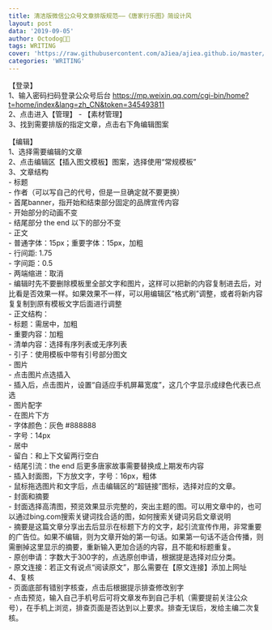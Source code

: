 ```yaml
---
title: 清洁版微信公众号文章排版规范——《唐家行乐图》简设计风
layout: post
data: '2019-09-05'
author: Octodog🐙🐶
tags: WRITING
cover: 'https://raw.githubusercontent.com/aJiea/ajiea.github.io/master/_posts/190905/cover1.jpg'
categories: 'WRITING'
---
```




【登录】<br/>
1、输入密码扫码登录公众号后台 https://mp.weixin.qq.com/cgi-bin/home?t=home/index&lang=zh_CN&token=345493811
<br/>
2、点击进入【管理】 - 【素材管理】
<br/>
3、找到需要排版的指定文章，点击右下角编辑图案


【编辑】<br/>
1、选择需要编辑的文章
<br/>
2、点击编辑区【插入图文模板】图案，选择使用“常规模板”
<br/>
3、文章结构
<br/>
	- 标题
	<br/>
	- 作者（可以写自己的代号，但是一旦确定就不要更换）
	<br/>
	- 首尾banner，指开始和结束部分固定的品牌宣传内容
	<br/>
		- 开始部分的动画不变
		<br/>
		- 结尾部分 the end 以下的部分不变
		<br/>
	- 正文
	<br/>
		- 普通字体：15px；重要字体：15px，加粗
		<br/>
		- 行间距: 1.75
		<br/>
		- 字间距：0.5<br/>
		- 两端缩进：取消<br/>
		- 编辑时先不要删除模板里全部文字和图片，这样可以把新的内容复制进去后，对比看是否效果一样。如果效果不一样，可以用编辑区“格式刷”调整，或者将新内容复复制到原有模板文字后面进行调整<br/>
		- 正文结构：<br/>
			- 标题：需居中，加粗<br/>
			- 重要内容：加粗<br/>
			- 清单内容：选择有序列表或无序列表<br/>
			- 引子：使用模板中带有引号部分图文<br/>
	- 图片<br/>
		- 点击图片点选插入<br/>
		- 插入后，点击图片，设置“自适应手机屏幕宽度”，这几个字显示成绿色代表已点选<br/>
		- 图片配字<br/>
			- 在图片下方<br/>
			- 字体颜色：灰色 #888888<br/>
			- 字号：14px<br/>
			- 居中<br/>
			- 留白：和上下文留两行空白<br/>
	- 结尾引流：the end 后更多唐家故事需要替换成上期发布内容<br/>
		- 插入封面图，下方放文字，字号：16px，粗体<br/>
		- 鼠标拖选图片和文字后，点击编辑区的“超链接”图标，选择对应的文章。<br/>
	- 封面和摘要<br/>
		- 封面选择高清图，预览效果显示完整的，突出主题的图。可以用文章中的，也可以通过bing.com搜索关键词找合适的图，如何搜索关键词另启文章说明<br/>
		- 摘要是这篇文章分享出去后显示在标题下方的文字，起引流宣传作用，非常重要的广告位。如果不编辑，则为文章开始的第一句话。如果第一句话不适合传播，则需删掉这里显示的摘要，重新输入更加合适的内容，且不能和标题重复。<br/>
	- 原创申请：字数大于300字的，点选原创申请，根据提是选择对应分类。<br/>
	- 原文连接：若正文有说点“阅读原文”，那么需要在【原文连接】添加上网址<br/>
4、复核<br/>
	- 页面底部有错别字核查，点击后根据提示排查修改别字<br/>
	- 点击预览，输入自己手机号后可将文章发布到自己手机（需要提前关注公众号），在手机上浏览，排查页面是否达到以上要求。排查无误后，发给主编二次复核。